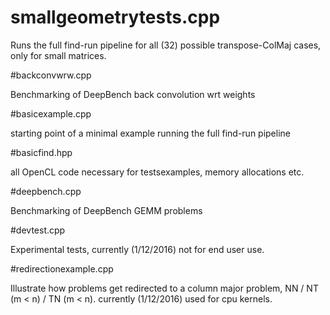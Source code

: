 # smallgeometrytests.cpp

Runs the full find-run pipeline for all (32) possible transpose-ColMaj cases, only for small matrices.
  
#backconvwrw.cpp

Benchmarking of DeepBench back convolution wrt weights
  
#basicexample.cpp

starting point of a minimal example running the full find-run pipeline 

#basicfind.hpp

all OpenCL code necessary for testsexamples, memory allocations etc.

#deepbench.cpp

Benchmarking of DeepBench GEMM problems

#devtest.cpp

Experimental tests, currently (1/12/2016) not for end user use.

#redirectionexample.cpp

Illustrate how problems get redirected to a column major problem, NN / NT (m < n) / TN (m < n). currently (1/12/2016) used for cpu kernels.
  


